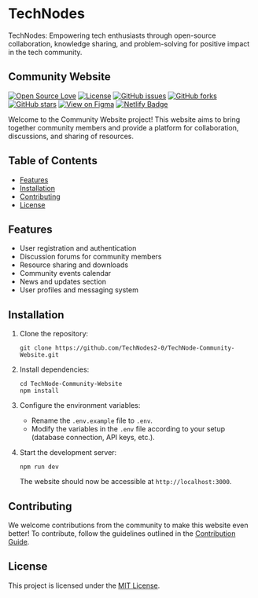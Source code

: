 # TechNodes

TechNodes: Empowering tech enthusiasts through open-source collaboration, knowledge sharing, and problem-solving for positive impact in the tech community.

## Community Website

[![Open Source Love](https://badges.frapsoft.com/os/v1/open-source.svg?v=103)](https://github.com/TechNodes2-0/CodeCompanion)
[![License](https://img.shields.io/badge/License-MIT-blue.svg)](LICENSE)
[![GitHub issues](https://img.shields.io/github/issues/TechNodes2-0/TechNode-Community-Website.svg)](https://github.com/TechNodes2-0/TechNode-Community-Website/issues)
[![GitHub forks](https://img.shields.io/github/forks/TechNodes2-0/TechNode-Community-Website.svg)](https://github.com/TechNodes2-0/TechNode-Community-Website/network)
[![GitHub stars](https://img.shields.io/github/stars/TechNodes2-0/TechNode-Community-Website.svg)](https://github.com/TechNodes2-0/TechNode-Community-Website/stargazers)
[![View on Figma](https://img.shields.io/badge/View%20on%20Figma-F24E1E?style=flat&logo=figma&logoColor=white&color=2C2C2C)](https://www.figma.com/file/51rovBgWgyzNCpiHQ2JLln/TechNode?type=design&node-id=0%3A1&t=QFWUiW4nmscqYZA9-1)
[![Netlify Badge](https://img.shields.io/badge/Netlify-Deployed-brightgreen)](https://technodes.netlify.app/)

Welcome to the Community Website project! This website aims to bring together community members and provide a platform for collaboration, discussions, and sharing of resources.

## Table of Contents

- [Features](#features)
- [Installation](#installation)
- [Contributing](#contributing)
- [License](#license)

## Features

- User registration and authentication
- Discussion forums for community members
- Resource sharing and downloads
- Community events calendar
- News and updates section
- User profiles and messaging system

## Installation

1. Clone the repository:

   ```shell
   git clone https://github.com/TechNodes2-0/TechNode-Community-Website.git
   ```

2. Install dependencies:

   ```shell
   cd TechNode-Community-Website
   npm install
   ```

3. Configure the environment variables:

   - Rename the `.env.example` file to `.env`.
   - Modify the variables in the `.env` file according to your setup (database connection, API keys, etc.).

4. Start the development server:

   ```shell
   npm run dev
   ```

   The website should now be accessible at `http://localhost:3000`.

## Contributing

We welcome contributions from the community to make this website even better! To contribute, follow the guidelines outlined in the [Contribution Guide](CONTRIBUTING.md).

## License

This project is licensed under the [MIT License](LICENSE).
